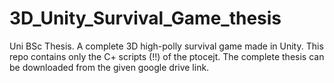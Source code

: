 # 3D_Unity_Survival_Game_thesis
Uni BSc Thesis. A complete 3D high-polly survival game made in Unity. This repo contains only the C+ scripts (!!) of the ptocejt. The complete thesis can be downloaded from the given google drive link.
